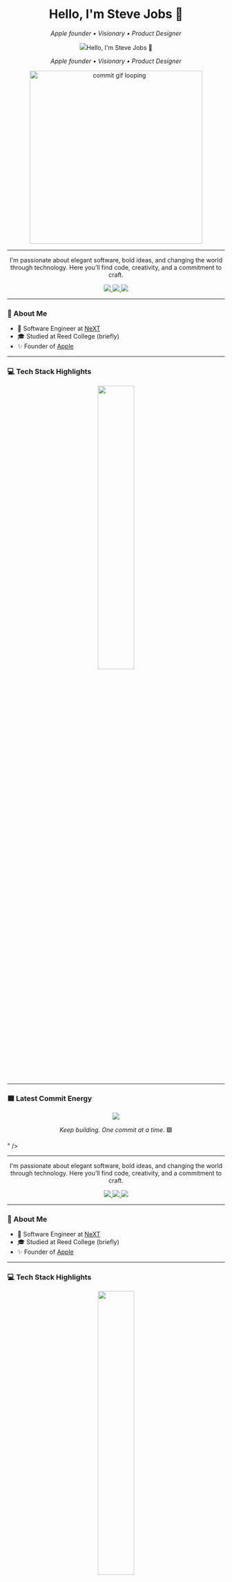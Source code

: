 <h1 align="center">Hello, I'm Steve Jobs 👋</h1>

<p align="center">
  <em>Apple founder • Visionary • Product Designer</em>
</p>

<p align="center">
  <img src="<h1 align="center">Hello, I'm Steve Jobs 👋</h1>

<p align="center">
  <em>Apple founder • Visionary • Product Designer</em>
</p>

<p align="center">
  <img src="https://media0.giphy.com/media/v1.Y2lkPTc5MGI3NjExbzlwMnNjdzA2cTRtbXcwMXJsZzIyeWFianh1dXkwazZvbGRoZTBteiZlcD12MV9pbnRlcm5hbF9naWZfYnlfaWQmY3Q9Zw/k81NasbqkKA5HSyJxN/giphy.gif" width="400px" alt="commit gif looping" />
</p>

---

<p align="center">
  I'm passionate about elegant software, bold ideas, and changing the world through technology.  
  Here you’ll find code, creativity, and a commitment to craft.
</p>

<p align="center">
  <a href="https://www.linkedin.com/in/fernanda-kipper-5958a61a9/">
    <img src="https://img.shields.io/badge/-LinkedIn-00AB33?style=flat-square&logo=Linkedin&logoColor=white">
  </a>
  <a href="https://fernandakipper.com/">
    <img src="https://img.shields.io/badge/-Website-00AB33?style=flat-square&logo=Google-Chrome&logoColor=white">
  </a>
  <a href="mailto:contato@fernandakipper.com">
    <img src="https://img.shields.io/badge/-contato@fernandakipper.com-00AB33?style=flat-square&logo=Gmail&logoColor=white">
  </a>
</p>

---

### 🧠 About Me

- 🔭 Software Engineer at [NeXT](https://en.wikipedia.org/wiki/NeXT)
- 🎓 Studied at Reed College (briefly)
- ✨ Founder of [Apple](https://www.apple.com/)

---

### 💻 Tech Stack Highlights

<p align="center">
  <img width="41%" src="https://github-readme-stats.vercel.app/api/top-langs/?username=Fernanda-Kipper&layout=compact&hide_border=true&title_color=00ff99&text_color=ffffff&bg_color=0d1117" />
</p>

---

### 🟩 Latest Commit Energy

<p align="center">
<img src="https://github-readme-stats.vercel.app/api?username=Fernanda-Kipper&show_icons=true&theme=github_dark&hide_border=true&title_color=00ff99&icon_color=00ff99&text_color=ffffff" />
</p>

<p align="center">
  <em>Keep building. One commit at a time.</em> 🟩
</p>" />
</p>

---

<p align="center">
  I'm passionate about elegant software, bold ideas, and changing the world through technology.  
  Here you’ll find code, creativity, and a commitment to craft.
</p>

<p align="center">
  <a href="https://www.linkedin.com/in/fernanda-kipper-5958a61a9/">
    <img src="https://img.shields.io/badge/-LinkedIn-00AB33?style=flat-square&logo=Linkedin&logoColor=white">
  </a>
  <a href="https://fernandakipper.com/">
    <img src="https://img.shields.io/badge/-Website-00AB33?style=flat-square&logo=Google-Chrome&logoColor=white">
  </a>
  <a href="mailto:contato@fernandakipper.com">
    <img src="https://img.shields.io/badge/-contato@fernandakipper.com-00AB33?style=flat-square&logo=Gmail&logoColor=white">
  </a>
</p>

---

### 🧠 About Me

- 🔭 Software Engineer at [NeXT](https://en.wikipedia.org/wiki/NeXT)
- 🎓 Studied at Reed College (briefly)
- ✨ Founder of [Apple](https://www.apple.com/)

---

### 💻 Tech Stack Highlights

<p align="center">
  <img width="41%" src="https://github-readme-stats.vercel.app/api/top-langs/?username=Fernanda-Kipper&layout=compact&hide_border=true&title_color=00ff99&text_color=ffffff&bg_color=0d1117" />
</p>

---

### 🟩 Latest Commit Energy

<p align="center">
<img src="https://github-readme-stats.vercel.app/api?username=Fernanda-Kipper&show_icons=true&theme=github_dark&hide_border=true&title_color=00ff99&icon_color=00ff99&text_color=ffffff" />
</p>

<p align="center">
  <em>Keep building. One commit at a time.</em> 🟩
</p>
